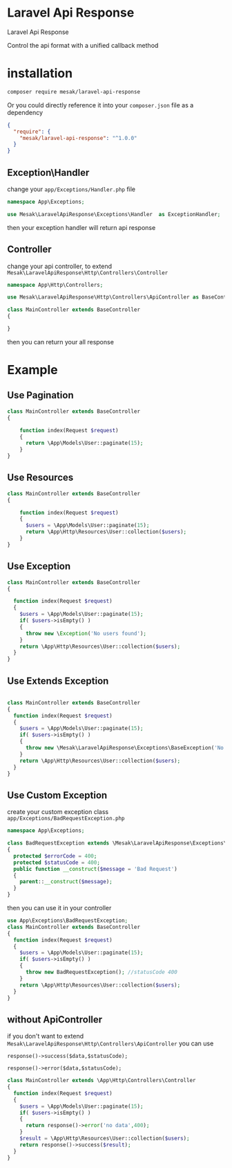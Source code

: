 # Laravel Api Response

Laravel Api Response

Control the api format with a unified callback method

# installation

```bash
composer require mesak/laravel-api-response
```

Or you could directly reference it into your `composer.json` file as a dependency

```json
{
  "require": {
    "mesak/laravel-api-response": "^1.0.0"
  }
}
```

## Exception\Handler

change your `app/Exceptions/Handler.php` file

```php
namespace App\Exceptions;

use Mesak\LaravelApiResponse\Exceptions\Handler  as ExceptionHandler;

```

then your exception handler will return api response

## Controller

change your api controller, to extend `Mesak\LaravelApiResponse\Http\Controllers\Controller`

```php
namespace App\Http\Controllers;

use Mesak\LaravelApiResponse\Http\Controllers\ApiController as BaseController;

class MainController extends BaseController
{

}
```

then you can return your all response

# Example

## Use Pagination

```php
class MainController extends BaseController
{

    function index(Request $request)
    {
      return \App\Models\User::paginate(15);
    }
}
```

## Use Resources

```php
class MainController extends BaseController
{

    function index(Request $request)
    {
      $users = \App\Models\User::paginate(15);
      return \App\Http\Resources\User::collection($users);
    }
}
```

## Use Exception

```php
class MainController extends BaseController
{

  function index(Request $request)
  {
    $users = \App\Models\User::paginate(15);
    if( $users->isEmpty() )
    {
      throw new \Exception('No users found');
    }
    return \App\Http\Resources\User::collection($users);
  }
}
```

## Use Extends Exception

```php

class MainController extends BaseController
{
  function index(Request $request)
  {
    $users = \App\Models\User::paginate(15);
    if( $users->isEmpty() )
    {
      throw new \Mesak\LaravelApiResponse\Exceptions\BaseException('No users found' ); //statusCode 500
    }
    return \App\Http\Resources\User::collection($users);
  }
}
```


## Use Custom Exception

create your custom exception class `app/Exceptions/BadRequestException.php`
```php
namespace App\Exceptions;

class BadRequestException extends \Mesak\LaravelApiResponse\Exceptions\BaseException
{
  protected $errorCode = 400;
  protected $statusCode = 400;
  public function __construct($message = 'Bad Request')
  {
    parent::__construct($message);
  }
}
```

then you can use it in your controller

```php
use App\Exceptions\BadRequestException;
class MainController extends BaseController
{
  function index(Request $request)
  {
    $users = \App\Models\User::paginate(15);
    if( $users->isEmpty() )
    {
      throw new BadRequestException(); //statusCode 400
    }
    return \App\Http\Resources\User::collection($users);
  }
}
```


## without ApiController

if you don't want to extend `Mesak\LaravelApiResponse\Http\Controllers\ApiController` you can use 

`response()->success($data,$statusCode);`

`response()->error($data,$statusCode);`

```php
class MainController extends \App\Http\Controllers\Controller
{
  function index(Request $request)
  {
    $users = \App\Models\User::paginate(15);
    if( $users->isEmpty() )
    {
      return response()->error('no data',400);
    }
    $result = \App\Http\Resources\User::collection($users);
    return response()->success($result);
  }
}
```